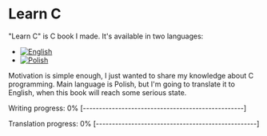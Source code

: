 # Learn C

"Learn C" is C book I made. It's available in two languages:
 * [![English](https://github.com/KrzysztofSzewczyk/markdown-here/raw/master/common/english.bmp "English")](English)
 * [![Polish](https://github.com/KrzysztofSzewczyk/markdown-here/raw/master/common/polish.bmp "Polish")](Polish)
 
Motivation is simple enough, I just wanted to share my knowledge about C programming.
Main language is Polish, but I'm going to translate it to English, when this book will reach some serious state.

Writing progress: 0% [--------------------------------------------------]

Translation progress: 0% [--------------------------------------------------]
